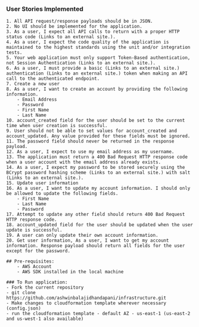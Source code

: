 ### User Stories Implemented
    1. All API request/response payloads should be in JSON.
    2. No UI should be implemented for the application.
    3. As a user, I expect all API calls to return with a proper HTTP status code (Links to an external site.).
    4. As a user, I expect the code quality of the application is maintained to the highest standards using the unit and/or integration tests.
    5. Your web application must only support Token-Based authentication, not Session Authentication (Links to an external site.).
    6. As a user, I must provide a basic (Links to an external site.) authentication (Links to an external site.) token when making an API call to the authenticated endpoint.
    7. Create a new user
    8. As a user, I want to create an account by providing the following information.
        - Email Address
        - Password
        - First Name
        - Last Name
    10. account_created field for the user should be set to the current time when user creation is successful.
    9. User should not be able to set values for account_created and account_updated. Any value provided for these fields must be ignored.
    11. The password field should never be returned in the response payload.
    12. As a user, I expect to use my email address as my username.
    13. The application must return a 400 Bad Request HTTP response code when a user account with the email address already exists.
    14. As a user, I expect my password to be stored securely using the BCrypt password hashing scheme (Links to an external site.) with salt (Links to an external site.).
    15. Update user information
    16. As a user, I want to update my account information. I should only be allowed to update the following fields.
        - First Name
        - Last Name
        - Password
    17. Attempt to update any other field should return 400 Bad Request HTTP response code.
    18. account_updated field for the user should be updated when the user update is successful.
    19. A user can only update their own account information.
    20. Get user information, As a user, I want to get my account information. Response payload should return all fields for the user except for the password.

    ## Pre-requisites:
        - AWS Account
        - AWS SDK installed in the local machine
        
    ### To Run application:
    - Fork the current repository
    - git clone https://github.com/ashwinbalajidhandapani/infrastructure.git
    - Make changes to cloudformation template wherever necessary (config.json)
    - run the cloudformation template - default AZ - us-east-1 (us-east-2 and us-west-1 also available) 

    
